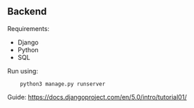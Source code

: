 ## Backend

Requirements:
- Django
- Python
- SQL

Run using:
```
    python3 manage.py runserver
```

Guide: https://docs.djangoproject.com/en/5.0/intro/tutorial01/